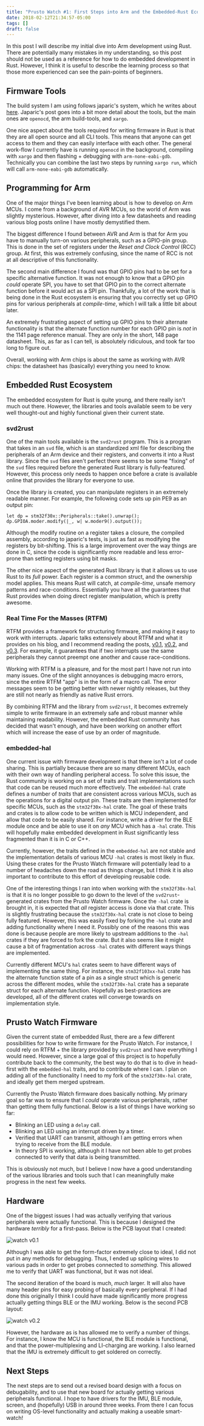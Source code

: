 ```yaml
---
title: "Prusto Watch #1: First Steps into Arm and the Embedded-Rust Ecosystem"
date: 2018-02-12T21:34:57-05:00
tags: []
draft: false
---
```


In this post I will describe my initial dive into Arm development using Rust. There are potentially many mistakes in my understanding, so this post should not be used as a reference for how to do embedded development in Rust. However, I think it is useful to describe the learning process so that those more experienced can see the pain-points of beginners.

## Firmware Tools

The build system I am using follows japaric's system, which he writes about [here](http://blog.japaric.io/quickstart/). Japaric's post goes into a bit more detail about the tools, but the main ones are `openocd`, the arm build-tools, and `xargo`.

One nice aspect about the tools required for writing firmware in Rust is that they are all open source and all CLI tools. This means that anyone can get access to them and they can easily interface with each other.  The general work-flow I currently have is running `openocd` in the background, compiling with `xargo` and then flashing + debugging with `arm-none-eabi-gdb`. Technically you can combine the last two steps by running `xargo run`, which will call `arm-none-eabi-gdb` automatically.

## Programming for Arm

One of the major things I've been learning about is how to develop on Arm MCUs. I come from a background of AVR MCUs, so the world of Arm was slightly mysterious. However, after diving into a few datasheets and reading various blog posts online I have mostly demystified them.

The biggest difference I found between AVR and Arm is that for Arm you have to manually turn-on various peripherals, such as a GPIO-pin group. This is done in the set of registers under the *Reset and Clock Control* (RCC) group. At first, this was extremely confusing, since the name of RCC is not at all descriptive of this functionality.

The second main difference I found was that GPIO pins had to be set for a specific alternative function. It was not enough to know that a GPIO pin *could* operate SPI, you have to set that GPIO pin to the correct alternate function before it would act as a SPI pin. Thankfully, a lot of the work that is being done in the Rust ecosystem is ensuring that you correctly set up GPIO pins for various peripherals at *compile-time*, which I will talk a little bit about later.

An extremely frustrating aspect of setting up GPIO pins to their alternate functionality is that the alternate function number for each GPIO pin is *not* in the 1141 page reference manual. They are only in the short, 148 page datasheet. This, as far as I can tell, is absolutely ridiculous, and took far too long to figure out.

Overall, working with Arm chips is about the same as working with AVR chips: the datasheet has (basically) everything you need to know.

## Embedded Rust Ecosystem

The embedded ecosystem for Rust is quite young, and there really isn't much out there. However, the libraries and tools available seem to be very well thought-out and highly functional given their current state.

### svd2rust

One of the main tools available is the `svd2rust` program. This is a program that takes in an `svd` file, which is an standardized xml file for describing the peripherals of an Arm device and their registers, and converts it into a Rust library. Since the `svd` files aren't perfect there seems to be some "fixing" of the `svd` files required before the generated Rust library is fully-featured. However, this process only needs to happen once before a crate is available online that provides the library for everyone to use.

Once the library is created, you can manipulate registers in an extremely readable manner. For example, the following code sets up pin PE9 as an output pin:

```
let dp = stm32f30x::Peripherals::take().unwrap();
dp.GPIOA.moder.modify(|_, w| w.moder9().output());
```

Although the modify routine on a register takes a closure, the compiled assembly, according to japaric's tests, is just as fast as modifying the registers by bit-shifting. This is a large improvement over the way things are done in C, since the code is significantly more readable and less error-prone than setting registers using bit masks.

The other nice aspect of the generated Rust library is that it allows us to use Rust to its *full* power. Each register is a common struct, and the ownership model applies. This means Rust will catch, at *compile-time*, unsafe memory patterns and race-conditions. Essentially you have all the guarantees that Rust provides when doing direct register manipulation, which is pretty awesome.

### Real Time For the Masses (RTFM)

RTFM provides a framework for structuring firmware, and making it easy to work with interrupts. Japaric talks extensively about RTFM and what it provides on his blog, and I recommend reading the posts, [v0.1](http://blog.japaric.io/fearless-concurrency/), [v0.2](http://blog.japaric.io/rtfm-v2/), and [v0.3](http://blog.japaric.io/rtfm-v3/). For example, it guarantees that if two interrupts use the same peripherals they cannot preempt one another and cause race-conditions.

Working with RTFM is a pleasure, and for the most part I have not run into many issues. One of the slight annoyances is debugging macro errors, since the entire RTFM "app" is in the form of a macro call. The error messages seem to be getting better with newer nightly releases, but they are still not nearly as friendly as native Rust errors.

By combining RTFM and the library from `svd2rust`, it becomes extremely simple to write firmware in an extremely safe and robust manner while maintaining readability. However, the embedded Rust community has decided that wasn't enough, and have been working on another effort which will increase the ease of use by an order of magnitude.

### embedded-hal

One current issue with firmware development is that there isn't a lot of code sharing. This is partially because there are so many different MCUs, each with their own way of handling peripheral access. To solve this issue, the Rust community is working on a set of traits and trait implementations such that code can be reused much more effectively. The `embedded-hal` crate defines a number of *traits* that are consistent across various MCUs, such as the operations for a digital output pin. These traits are then implemented for specific MCUs, such as the `stm32f30x-hal` crate. The goal of these traits and crates is to allow code to be written which is MCU independent, and allow that code to be easily shared. For instance, write a driver for the BLE module once and be able to use it on *any* MCU which has a `-hal` crate. This will hopefully make embedded development in Rust significantly less fragmented than it is in C or C++.

Currently, however, the traits defined in the `embedded-hal` are not stable and the implementation details of various MCU `-hal` crates is most likely in flux. Using these crates for the Prusto Watch firmware will potentially lead to a number of headaches down the road as things change, but I think it is also important to contribute to this effort of developing reusable code.

One of the interesting things I ran into when working with the `stm32f30x-hal` is that it is no longer possible to go down to the level of the `svd2rust`-generated crates from the Prusto Watch firmware. Once the `-hal` crate is brought in, it is expected that *all* register access is done via that crate. This is slightly frustrating because the `stm32f30x-hal` crate is not close to being fully featured. However, this was easily fixed by forking the `-hal` crate and adding functionality where I need it. Possibly one of the reasons this was done is because people are more likely to upstream additions to the `-hal` crates if they are forced to fork the crate. But it also seems like it might cause a bit of fragmentation across `-hal` crates with different ways things are implemented.

Currently different MCU's `hal` crates seem to have different ways of implementing the same thing. For instance, the `stm32f103xx-hal` crate has the alternate function state of a pin as a single struct which is generic across the different modes, while the `stm32f30x-hal` crate has a separate struct for each alternate function. Hopefully as best-practices are developed, all of the different crates will converge towards on implementation style.

## Prusto Watch Firmware

Given the current state of embedded Rust, there are a few different possibilities for how to write firmware for the Prusto Watch. For instance, I could rely on RTFM + the library provided by `svd2rust` and have everything I would need. However, since a large goal of this project is to hopefully contribute back to the community, the best way to do that is to dive in head-first with the `embedded-hal` traits, and to contribute where I can. I plan on adding all of the functionality I need to my fork of the `stm32f30x-hal` crate, and ideally get them merged upstream. 

Currently the Prusto Watch firmware does basically nothing. My primary goal so far was to ensure that I *could* operate various peripherals, rather than getting them fully functional. Below is a list of things I have working so far:

- Blinking an LED using a `delay` call.
- Blinking an LED using an interrupt driven by a timer.
- Verified that UART can transmit, although I am getting errors when trying to receive from the BLE module.
- In theory SPI is working, although it I have not been able to get probes connected to verify that data is being transmitted.

This is obviously not much, but I believe I now have a good understanding of the various libraries and tools such that I can meaningfully make progress in the next few weeks.

## Hardware

One of the biggest issues I had was actually verifying that various peripherals were actually functional. This is because I designed the hardware *terribly* for a first-pass. Below is the PCB layout that I created:

![watch v0.1](/images/prusto_watch/prusto_watch_ver0.1.svg)

Although I was able to get the form-factor extremely close to ideal, I did not put in any methods for debugging. Thus, I ended up splicing wires to various pads in order to get probes connected to *something*. This allowed me to verify that UART was functional, but it was not ideal.

The second iteration of the board is much, *much* larger. It will also have many header pins for easy probing of basically every peripheral. If I had done this originally I think I could have made significantly more progress actually getting things BLE or the IMU working. Below is the second PCB layout:

![watch v0.2](/images/prusto_watch/prusto_watch_ver0.2.svg)

However, the hardware as is has allowed me to verify a number of things. For instance, I know the MCU is functional, the BLE module is functional, and that the power-multiplexing and LI-charging are working. I also learned that the IMU is extremely difficult to get soldered on correctly.

## Next Steps

The next steps are to send out a revised board design with a focus on debugability, and to use that new board for actually getting various peripherals functional. I hope to have drivers for the IMU, BLE module, screen, and (hopefully) USB in around three weeks. From there I can focus on writing OS-level functionality and actually making a useable smart-watch!

